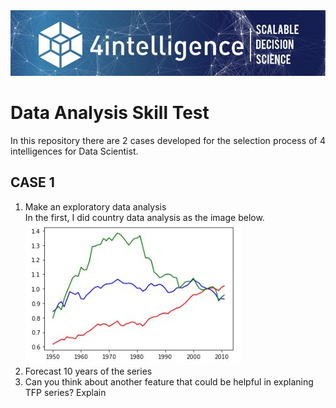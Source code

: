 <img src="0.jfif">

# Data Analysis Skill Test
<p align="justify">In this repository there are 2 cases developed for the selection process of 4 intelligences for Data Scientist.</p>

## CASE 1
<ol>
<li>Make an exploratory data analysis</li>
<dt>In the first, I did country data analysis as the image below.
	<img src="Capturar1.JPG"></dt>
<li>Forecast 10 years of the series</li>
<li>Can you think about another feature that could be helpful in explaning TFP series? Explain</li>
</ol>